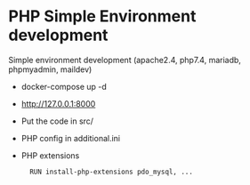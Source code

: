PHP Simple Environment development
==================================

Simple environment development (apache2.4, php7.4, mariadb, phpmyadmin, maildev)

- docker-compose up -d
- http://127.0.0.1:8000
- Put the code in src/
- PHP config in additional.ini
- PHP extensions

        RUN install-php-extensions pdo_mysql, ...
        
